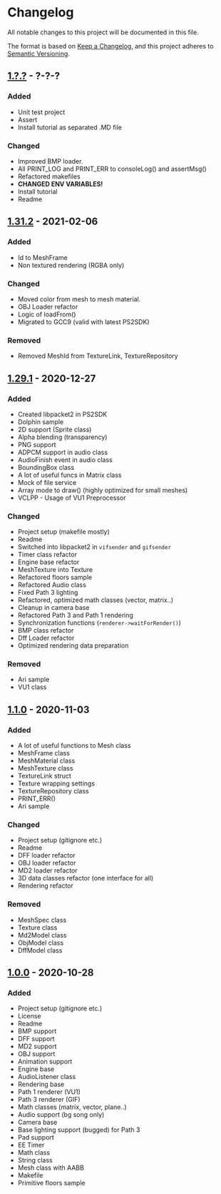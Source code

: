 # Changelog
All notable changes to this project will be documented in this file.

The format is based on [Keep a Changelog](https://keepachangelog.com/en/1.0.0/),
and this project adheres to [Semantic Versioning](https://semver.org/spec/v2.0.0.html).

## [1.?.?] - ?-?-?

### Added
- Unit test project
- Assert
- Install tutorial as separated .MD file

### Changed
- Improved BMP loader.
- All PRINT_LOG and PRINT_ERR to consoleLog() and assertMsg()
- Refactored makefiles
- **CHANGED ENV VARIABLES!**
- Install tutorial
- Readme

## [1.31.2] - 2021-02-06

### Added
- Id to MeshFrame
- Non textured rendering (RGBA only)

### Changed
- Moved color from mesh to mesh material.
- OBJ Loader refactor
- Logic of loadFrom()
- Migrated to GCC9 (valid with latest PS2SDK)

### Removed
- Removed MeshId from TextureLink, TextureRepository

## [1.29.1] - 2020-12-27
### Added
- Created libpacket2 in PS2SDK
- Dolphin sample
- 2D support (Sprite class)
- Alpha blending (transparency)
- PNG support
- ADPCM support in audio class
- AudioFinish event in audio class
- BoundingBox class
- A lot of useful funcs in Matrix class
- Mock of file service
- Array mode to draw() (highly optimized for small meshes)
- VCLPP - Usage of VU1 Preprocessor

### Changed
- Project setup (makefile mostly)
- Readme
- Switched into libpacket2 in `vifsender` and `gifsender`
- Timer class refactor
- Engine base refactor
- MeshTexture into Texture
- Refactored floors sample
- Refactored Audio class
- Fixed Path 3 lighting
- Refactored, optimized math classes (vector, matrix..)
- Cleanup in camera base
- Refactored Path 3 and Path 1 rendering
- Synchronization functions (`renderer->waitForRender()`)
- BMP class refactor
- Dff Loader refactor
- Optimized rendering data preparation

### Removed
- Ari sample
- VU1 class

## [1.1.0] - 2020-11-03
### Added
- A lot of useful functions to Mesh class
- MeshFrame class
- MeshMaterial class
- MeshTexture class
- TextureLink struct
- Texture wrapping settings
- TextureRepository class
- PRINT_ERR()
- Ari sample

### Changed
- Project setup (gitignore etc.)
- Readme
- DFF loader refactor
- OBJ loader refactor
- MD2 loader refactor
- 3D data classes refactor (one interface for all)
- Rendering refactor

### Removed
- MeshSpec class
- Texture class
- Md2Model class
- ObjModel class
- DffModel class

## [1.0.0] - 2020-10-28
### Added
- Project setup (gitignore etc.)
- License
- Readme
- BMP support
- DFF support
- MD2 support
- OBJ support
- Animation support
- Engine base
- AudioListener class
- Rendering base
- Path 1 renderer (VU1)
- Path 3 renderer (GIF)
- Math classes (matrix, vector, plane..)
- Audio support (bg song only)
- Camera base
- Base lighting support (bugged) for Path 3
- Pad support
- EE Timer
- Math class
- String class
- Mesh class with AABB
- Makefile
- Primitive floors sample

[1.?.?]: https://github.com/h4570/tyra/compare/v1.31.2-alpha...v1.?.?-alpha
[1.31.2]: https://github.com/h4570/tyra/compare/v1.29.1-alpha...v1.31.2-alpha
[1.29.1]: https://github.com/h4570/tyra/compare/1.1.0...v1.29.1-alpha
[1.1.0]: https://github.com/h4570/tyra/compare/1.0.0...1.1.0
[1.0.0]: https://github.com/h4570/tyra/compare/1.0.0
